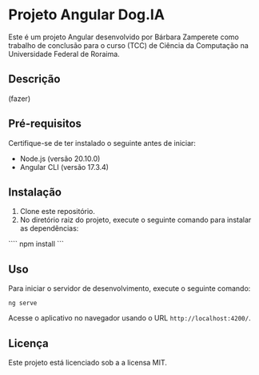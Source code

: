 # Projeto Angular Dog.IA

Este é um projeto Angular desenvolvido por Bárbara Zamperete como trabalho de conclusão para o curso (TCC) de Ciência da Computação na Universidade Federal de Roraima.

## Descrição

(fazer)

## Pré-requisitos

Certifique-se de ter instalado o seguinte antes de iniciar:

- Node.js (versão 20.10.0)
- Angular CLI (versão 17.3.4)

## Instalação

1. Clone este repositório.
2. No diretório raiz do projeto, execute o seguinte comando para instalar as dependências:

```` npm install ```

## Uso

Para iniciar o servidor de desenvolvimento, execute o seguinte comando:

`ng serve`

Acesse o aplicativo no navegador usando o URL `http://localhost:4200/`.

## Licença

Este projeto está licenciado sob a a licensa MIT.
